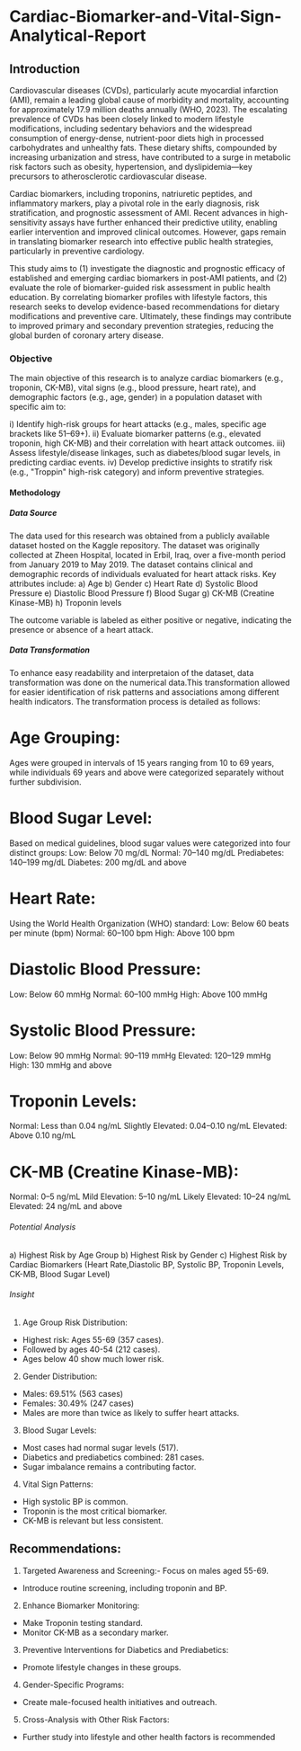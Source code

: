 # Cardiac-Biomarker-and-Vital-Sign-Analytical-Report
## Introduction
Cardiovascular diseases (CVDs), particularly acute myocardial infarction (AMI), remain a leading global cause of morbidity and mortality, accounting for approximately 17.9 million deaths annually (WHO, 2023). The escalating prevalence of CVDs has been closely linked to modern lifestyle modifications, including sedentary behaviors and the widespread consumption of energy-dense, nutrient-poor diets high in processed carbohydrates and unhealthy fats. These dietary shifts, compounded by increasing urbanization and stress, have contributed to a surge in metabolic risk factors such as obesity, hypertension, and dyslipidemia—key precursors to atherosclerotic cardiovascular disease.

Cardiac biomarkers, including troponins, natriuretic peptides, and inflammatory markers, play a pivotal role in the early diagnosis, risk stratification, and prognostic assessment of AMI. Recent advances in high-sensitivity assays have further enhanced their predictive utility, enabling earlier intervention and improved clinical outcomes. However, gaps remain in translating biomarker research into effective public health strategies, particularly in preventive cardiology.

This study aims to (1) investigate the diagnostic and prognostic efficacy of established and emerging cardiac biomarkers in post-AMI patients, and (2) evaluate the role of biomarker-guided risk assessment in public health education. By correlating biomarker profiles with lifestyle factors, this research seeks to develop evidence-based recommendations for dietary modifications and preventive care. Ultimately, these findings may contribute to improved primary and secondary prevention strategies, reducing the global burden of coronary artery disease.

### Objective
The main objective of this research is to analyze cardiac biomarkers (e.g., troponin, CK-MB), vital signs (e.g., blood pressure, heart rate), and demographic factors (e.g., age, gender) in a population dataset with specific aim to:

i) Identify high-risk groups for heart attacks (e.g., males, specific age brackets like 51–69+).
ii) Evaluate biomarker patterns (e.g., elevated troponin, high CK-MB) and their correlation with heart attack outcomes.
iii) Assess lifestyle/disease linkages, such as diabetes/blood sugar levels, in predicting cardiac events.
iv) Develop predictive insights to stratify risk (e.g., "Troppin" high-risk category) and inform preventive strategies.

#### Methodology
##### Data Source
The data used for this research was obtained from a publicly available dataset hosted on the Kaggle repository. The dataset was originally collected at Zheen Hospital, located in Erbil, Iraq, over a five-month period from January 2019 to May 2019.
The dataset contains clinical and demographic records of individuals evaluated for heart attack risks. Key attributes include:
a) Age
b) Gender
c) Heart Rate
d) Systolic Blood Pressure
e) Diastolic Blood Pressure
f) Blood Sugar
g) CK-MB (Creatine Kinase-MB)
h) Troponin levels

The outcome variable is labeled as either positive or negative, indicating the presence or absence of a heart attack. 

#####  Data Transformation
To enhance easy readability and interpretaion of the dataset, data transformation was done on the numerical data.This transformation allowed for easier identification of risk patterns and associations among different health indicators. The transformation process is detailed as follows:

# Age Grouping:
Ages were grouped in intervals of 15 years ranging from 10 to 69 years, while individuals 69 years and above were categorized separately without further subdivision.

# Blood Sugar Level:
Based on medical guidelines, blood sugar values were categorized into four distinct groups:
Low: Below 70 mg/dL
Normal: 70–140 mg/dL
Prediabetes: 140–199 mg/dL
Diabetes: 200 mg/dL and above

# Heart Rate:
Using the World Health Organization (WHO) standard:
Low: Below 60 beats per minute (bpm)
Normal: 60–100 bpm
High: Above 100 bpm

# Diastolic Blood Pressure:
Low: Below 60 mmHg
Normal: 60–100 mmHg
High: Above 100 mmHg

# Systolic Blood Pressure:
Low: Below 90 mmHg
Normal: 90–119 mmHg
Elevated: 120–129 mmHg
High: 130 mmHg and above

# Troponin Levels:
Normal: Less than 0.04 ng/mL
Slightly Elevated: 0.04–0.10 ng/mL
Elevated: Above 0.10 ng/mL

# CK-MB (Creatine Kinase-MB):
Normal: 0–5 ng/mL
Mild Elevation: 5–10 ng/mL
Likely Elevated: 10–24 ng/mL
Elevated: 24 ng/mL and above

###### Potential Analysis 
a) Highest Risk by Age Group
b) Highest Risk by Gender
c) Highest Risk by Cardiac Biomarkers (Heart Rate,Diastolic BP, Systolic BP, Troponin Levels, CK-MB, Blood Sugar Level)

###### Insight
1. Age Group Risk Distribution:
- Highest risk: Ages 55-69 (357 cases).
- Followed by ages 40-54 (212 cases).
- Ages below 40 show much lower risk.
  
2. Gender Distribution:
- Males: 69.51% (563 cases)
- Females: 30.49% (247 cases)
- Males are more than twice as likely to suffer heart attacks.
  
3. Blood Sugar Levels:
- Most cases had normal sugar levels (517).
- Diabetics and prediabetics combined: 281 cases.
- Sugar imbalance remains a contributing factor.
  
4. Vital Sign Patterns:
- High systolic BP is common.
- Troponin is the most critical biomarker.
- CK-MB is relevant but less consistent.
  
## Recommendations:
1. Targeted Awareness and Screening:- Focus on males aged 55-69.
- Introduce routine screening, including troponin and BP.
  
2. Enhance Biomarker Monitoring:
- Make Troponin testing standard.
- Monitor CK-MB as a secondary marker.
  
3. Preventive Interventions for Diabetics and Prediabetics:
- Promote lifestyle changes in these groups.
  
4. Gender-Specific Programs:
- Create male-focused health initiatives and outreach.
  
5. Cross-Analysis with Other Risk Factors:
- Further study into lifestyle and other health factors is recommended
